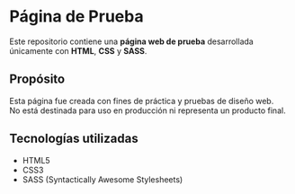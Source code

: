 # Página de Prueba

Este repositorio contiene una **página web de prueba** desarrollada únicamente con **HTML**, **CSS** y **SASS**.

## Propósito

Esta página fue creada con fines de práctica y pruebas de diseño web.  
No está destinada para uso en producción ni representa un producto final.

## Tecnologías utilizadas

- HTML5  
- CSS3  
- SASS (Syntactically Awesome Stylesheets)


